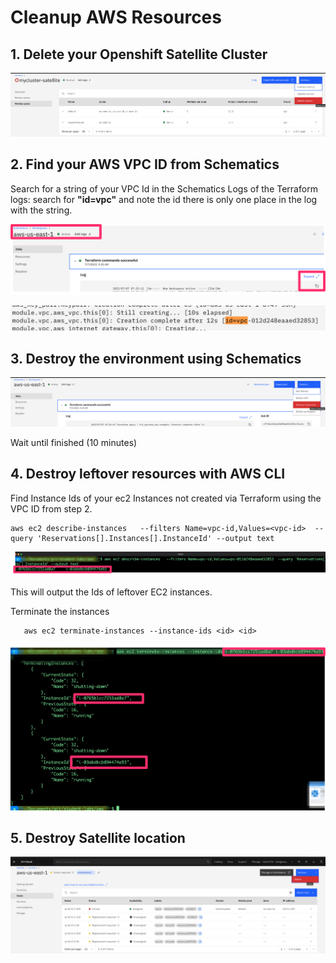 # Cleanup AWS Resources

## 1. Delete your Openshift Satellite Cluster

![clean](images/clean-1.png)

## 2. Find your AWS VPC ID from Schematics

Search for a string of your VPC Id in the Schematics Logs of the Terraform logs:
search for **"id=vpc"** and note the id there is only one place in the log with the string.

![clean](images/clean2.png)

![clean](images/clean3.png)

## 3. Destroy the environment using Schematics

![clean](images/clean4.png)

Wait until finished (10 minutes)

## 4. Destroy leftover resources with AWS CLI

Find Instance Ids of your ec2 Instances not created via Terraform using the VPC ID from step 2.

```shell
aws ec2 describe-instances   --filters Name=vpc-id,Values=<vpc-id>  --query 'Reservations[].Instances[].InstanceId' --output text
```

![clean](images/clean5.png)

This will output the Ids of leftover EC2 instances.

Terminate the instances

```shell
   aws ec2 terminate-instances --instance-ids <id> <id>
```

![clean](images/clean6.png)  

## 5. Destroy Satellite location

![clean](images/clean7.png)
